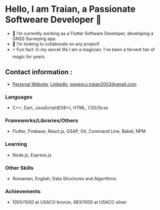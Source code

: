 # Hello, I am Traian, a Passionate Softweare Developer 👋

- 🔭 I’m currently working as a Flutter Software Developer, developing a GNSS Surveying app.
- 👯 I’m looking to collaborate on any project!
- ⚡ Fun fact: In my secret life I am a magician. I've been a fervent fan of magic for years.

## Contact information :

- [Personal Website](https://www.traian.xyz/), [LinkedIn](https://www.linkedin.com/in/traian-popescu-9681b5212/), popescu.traian2003@gmail.com

### Languages

- C++, Dart, JavaScript(ES6+), HTML, CSS/Scss

### Frameworks/Libraries/Others

- Flutter, Firebase, React.js, GSAP, Git, Command Line, Babel, NPM

### Learning

- Node.js, Express.js

### Other Skills

- Romanian, English, Data Structures and Algorithms

### Achievements

- 1000/1000 at USACO bronze, 683/1000 at USACO silver
